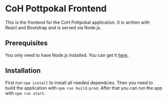 # CoH Pottpokal Frontend

This is the frontend for the CoH Pottpokal application. It is written with React and Bootstrap and is served via Node.js.

## Prerequisites

You only need to have Node.js installed. You can get it [here](https://nodejs.org/en/).

## Installation

First run `npm install` to install all needed dependcies. Then you need to build the application with `npm run build:prod`. After that you can run the app with `npm run start`.
